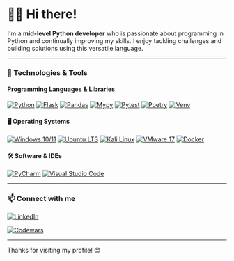 # 👨‍💻 Hi there!

I'm a **mid-level Python developer** who is passionate about programming in Python and continually improving my skills. I enjoy tackling challenges and building solutions using this versatile language.

---

### 🧰 Technologies & Tools

#### Programming Languages & Libraries
[![Python](https://img.shields.io/badge/Python-3.12-blue?logo=python&logoColor=white)](https://www.python.org/)
[![Flask](https://img.shields.io/badge/Flask-2.3.2-000000?logo=flask&logoColor=white)](https://flask.palletsprojects.com/)
[![Pandas](https://img.shields.io/badge/Pandas-1.5.3-150458?logo=pandas&logoColor=white)](https://pandas.pydata.org/)
[![Mypy](https://img.shields.io/badge/Mypy-1.14.1-000000?logo=mypy&logoColor=white)](http://mypy-lang.org/)
[![Pytest](https://img.shields.io/badge/Pytest-8.3.4-0A8E00?logo=pytest&logoColor=white)](https://pytest.org/)
[![Poetry](https://img.shields.io/badge/Poetry-1.9.0-000000?logo=poetry&logoColor=white)](https://python-poetry.org/)
[![Venv](https://img.shields.io/badge/Venv-3.12-4B8BBE?logo=python&logoColor=white)](https://docs.python.org/3/library/venv.html)

#### 🖥️ Operating Systems
[![Windows 10/11](https://img.shields.io/badge/Windows%2010%20and%2011-10.0_22H2-0078D6?logo=windows&logoColor=white)](https://www.microsoft.com/windows)
[![Ubuntu LTS](https://img.shields.io/badge/Ubuntu%2024.04-E95420?logo=ubuntu&logoColor=white)](https://ubuntu.com/)
[![Kali Linux](https://img.shields.io/badge/Kali%20Linux-2024.1-557C8A?logo=kali&logoColor=white)](https://www.kali.org/)
[![VMware 17](https://img.shields.io/badge/VMware%2017-17.0-607078?logo=vmware&logoColor=white)](https://www.vmware.com/)
[![Docker](https://img.shields.io/badge/Docker-24.0.5-2496ED?logo=docker&logoColor=white)](https://www.docker.com/)

#### 🛠️ Software & IDEs
[![PyCharm](https://img.shields.io/badge/PyCharm-2024.3.1.1-000000?logo=pycharm&logoColor=white)](https://www.jetbrains.com/pycharm/)
[![Visual Studio Code](https://img.shields.io/badge/VS_Code-1.77.3-007ACC?logo=visual-studio-code&logoColor=white)](https://code.visualstudio.com/)

---

### 📫 Connect with me

[![LinkedIn](https://img.shields.io/badge/LinkedIn-%230077B5.svg?style=for-the-badge&logo=linkedin&logoColor=white)](https://www.linkedin.com/in/piotr-lipi%C5%84ski-6052a4140/)

[![Codewars](https://www.codewars.com/users/piotrlipinski/badges/large)](https://www.codewars.com/users/piotrlipinski)

---

Thanks for visiting my profile! 😊
